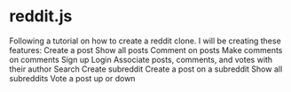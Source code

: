 # reddit.js

Following a tutorial on how to create a reddit clone. I will be creating these features:
    Create a post
    Show all posts
    Comment on posts
    Make comments on comments
    Sign up
    Login
    Associate posts, comments, and votes with their author
    Search
    Create subreddit
    Create a post on a subreddit
    Show all subreddits
    Vote a post up or down
